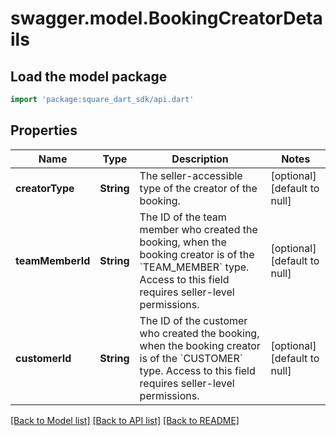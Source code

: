 # swagger.model.BookingCreatorDetails

## Load the model package
```dart
import 'package:square_dart_sdk/api.dart'
```

## Properties
Name | Type | Description | Notes
------------ | ------------- | ------------- | -------------
**creatorType** | **String** | The seller-accessible type of the creator of the booking. | [optional] [default to null]
**teamMemberId** | **String** | The ID of the team member who created the booking, when the booking creator is of the &#x60;TEAM_MEMBER&#x60; type. Access to this field requires seller-level permissions. | [optional] [default to null]
**customerId** | **String** | The ID of the customer who created the booking, when the booking creator is of the &#x60;CUSTOMER&#x60; type. Access to this field requires seller-level permissions. | [optional] [default to null]

[[Back to Model list]](../README.md#documentation-for-models) [[Back to API list]](../README.md#documentation-for-api-endpoints) [[Back to README]](../README.md)

